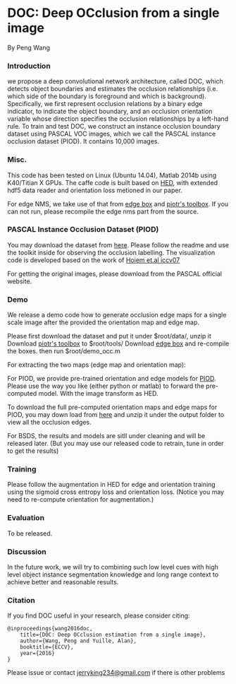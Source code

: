 # DOC: Deep OCclusion from a single image

By Peng Wang

### Introduction

we propose a deep convolutional network architecture, called DOC,  which detects object boundaries and estimates the occlusion relationships (i.e. which side of the boundary is foreground and which is background).
 Specifically, we first represent occlusion relations by a binary edge indicator, to indicate the object boundary, and an occlusion orientation variable whose direction specifies the occlusion relationships by a left-hand rule.
To train and test DOC, we construct an instance occlusion boundary dataset using PASCAL VOC images, which we call the PASCAL instance occlusion dataset (PIOD). It contains 10,000 images.

### Misc.

This code has been tested on Linux (Ubuntu 14.04), Matlab 2014b using K40/Titian X GPUs.
The caffe code is built based on [HED](https://github.com/s9xie/hed),  with extended hdf5 data reader and orientation loss metioned in our paper.

For edge NMS, we take use of that from [edge box](https://github.com/pdollar/edges) and [piotr's toolbox](https://github.com/pdollar/toolbox). If you can not run, please recompile the edge nms part from the source.

### PASCAL Instance Occlusion Dataset (PIOD)

You may download the dataset from [here](https://drive.google.com/file/d/0B7DaWBKShuMBSkZ6Mm5RVmg5ck0/view?usp=sharing). Please follow the readme and use the toolkit inside for observing the occlusion labelling.
The visualization code is developed based on the work of [Hoiem et.al iccv07](http://dhoiem.cs.illinois.edu/)

For getting the original images, please download from the PASCAL official website.

### Demo
We release a demo code how to generate occlusion edge maps for a single scale image after the provided the orientation map and edge map.

Please first download the dataset and put it under $root/data/, unzip it
Download [piotr's toolbox](https://github.com/pdollar/toolbox) to $root/tools/
Download [edge box](https://github.com/pdollar/edges) and re-compile the boxes.
then run $root/demo_occ.m

For extracting the two maps (edge map and orientation map):

For PIOD, we provide pre-trained orientation and edge models for [PIOD](https://drive.google.com/open?id=0B7DaWBKShuMBN0drTzRRMlpoTmc).
Please use the way you like (either python or matlab) to forward the pre-computed model. With the image transform as HED.

To download the full pre-computed orientation maps and edge maps for PIOD, you may down load from [here](https://drive.google.com/file/d/0B7DaWBKShuMBdWV3NzVyd0pGZjA/view?usp=sharing) and unzip it under the output folder to view all the occlusion edges.

For BSDS, the results and models are sitll under cleaning and will be released later. (But you may use our released code to retrain, tune in order to get the results)

### Training

Please follow the augmentation in HED for edge and orientation training using the sigmoid cross entropy loss and orientation loss. (Notice you may need to re-compute orientation for augmentation.)


### Evaluation

To be released.

### Discussion

In the future work, we will try to combining such low level cues with high level object instance segmentation
knowledge and long range context to achieve better and reasonable results.

### Citation

If you find DOC useful in your research, please consider citing:

    @inproceedings{wang2016doc,
        title={DOC: Deep OCclusion estimation from a single image},
        author={Wang, Peng and Yuille, Alan},
        booktitle={ECCV},
        year={2016}
    }

Please issue or contact jerryking234@gmail.com if there is other problems

